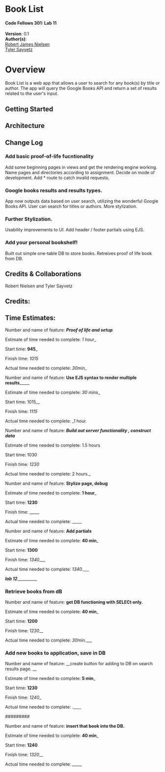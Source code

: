 # Book List

#### Code Fellows 301: Lab 11

**Version**: 0.1  
**Author(s)**:  
[Robert James Nielsen](https://github.com/robertjnielsen)  
[Tyler Sayvetz](https://github.com/tylersayvetz)

# Overview

Book List is a web app that allows a user to search for any book(s) by title or author. The app will query the Google Books API and return a set of results related to the user's input.

## Getting Started

## Architecture

## Change Log
### Add basic proof-of-life fucntionality
Add some beginning pages in views and get the rendering engine working. Name pages and directories according to assignment. Decide on mode of development. Add * route to catch invalid requests.


### Google books results and results types.
App now outputs data based on user search, utilizing the wonderful Google Books API. User can search for titles or authors. 
More stylization.


### Further Stylization.
Usability improvements to UI. Add header / footer partials using EJS.

### Add your personal bookshelf!
Built out simple one-table DB to store books. Retreives proof of life book from DB.

## Credits & Collaborations

Robert Nielsen and Tyler Sayvetz
## Credits:

## Time Estimates:
Number and name of feature: _____Proof of life and setup_____

Estimate of time needed to complete: _1 hour__

Start time: __945___

Finish time: _1015_

Actual time needed to complete: _30min__



Number and name of feature: ____Use EJS syntax to render multiple results_________

Estimate of time needed to complete: _30 mins__

Start time:  1015__

Finish time: _1115_

Actual time needed to complete: _1 hour.


Number and name of feature: _____Build out server functionality , construct data_____

Estimate of time needed to complete: 1.5 hours 

Start time: 1030

Finish time: _1230_

Actual time needed to complete: 2 hours._


Number and name of feature: __Stylize page, debug__

Estimate of time needed to complete: __1 hour___

Start time: __1230__

Finish time: _____

Actual time needed to complete: _____




Number and name of feature: __Add partials__

Estimate of time needed to complete: __40 min___

Start time: __1300__

Finish time: _1340____

Actual time needed to complete: _1340.____




_____________________lab 12_______________________________

### Retrieve books from dB

Number and name of feature: __get DB functioning with SELECt only.__

Estimate of time needed to complete: __40 min___

Start time: __1200__

Finish time: _1230___

Actual time needed to complete: _30min.____


### Add new books to application, save in DB

Number and name of feature: __create button for adding to DB on search results page. __

Estimate of time needed to complete: __5 min___

Start time: __1230__

Finish time: _1240__

Actual time needed to complete: .____

#########

Number and name of feature: __insert that book into the DB.__

Estimate of time needed to complete: __40 min___

Start time: __1240__

Finish time: _1320___

Actual time needed to complete: _____